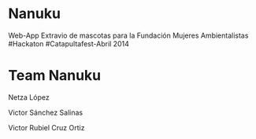 Nanuku
======

Web-App Extravio de mascotas para la Fundación Mujeres Ambientalistas #Hackaton #Catapultafest-Abril 2014 

Team Nanuku
==
Netza López 

Victor Sánchez Salinas

Victor Rubiel Cruz Ortiz 

